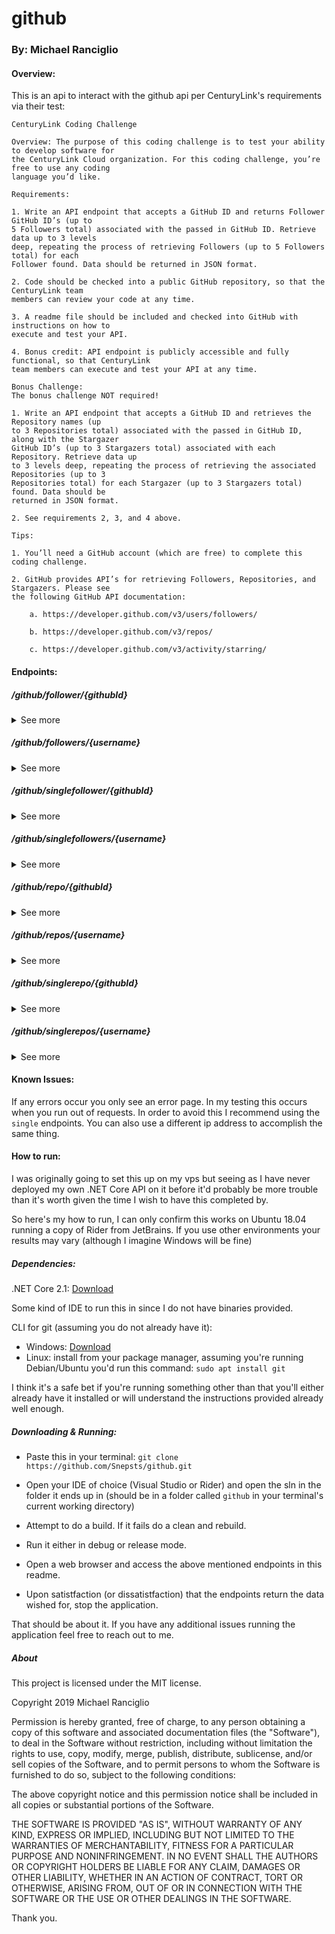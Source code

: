 # github
### By: Michael Ranciglio
#### Overview:
This is an api to interact with the github api per CenturyLink's requirements via their test:

```
CenturyLink Coding Challenge

Overview: The purpose of this coding challenge is to test your ability to develop software for
the CenturyLink Cloud organization. For this coding challenge, you’re free to use any coding
language you’d like.

Requirements:

1. Write an API endpoint that accepts a GitHub ID and returns Follower GitHub ID’s (up to
5 Followers total) associated with the passed in GitHub ID. Retrieve data up to 3 levels
deep, repeating the process of retrieving Followers (up to 5 Followers total) for each
Follower found. Data should be returned in JSON format.

2. Code should be checked into a public GitHub repository, so that the CenturyLink team
members can review your code at any time.

3. A readme file should be included and checked into GitHub with instructions on how to
execute and test your API.

4. Bonus credit: API endpoint is publicly accessible and fully functional, so that CenturyLink
team members can execute and test your API at any time.

Bonus Challenge:
The bonus challenge NOT required!

1. Write an API endpoint that accepts a GitHub ID and retrieves the Repository names (up
to 3 Repositories total) associated with the passed in GitHub ID, along with the Stargazer
GitHub ID’s (up to 3 Stargazers total) associated with each Repository. Retrieve data up
to 3 levels deep, repeating the process of retrieving the associated Repositories (up to 3
Repositories total) for each Stargazer (up to 3 Stargazers total) found. Data should be
returned in JSON format.

2. See requirements 2, 3, and 4 above.

Tips:

1. You’ll need a GitHub account (which are free) to complete this coding challenge.

2. GitHub provides API’s for retrieving Followers, Repositories, and Stargazers. Please see
the following GitHub API documentation:

    a. https://developer.github.com/v3/users/followers/
    
    b. https://developer.github.com/v3/repos/
    
    c. https://developer.github.com/v3/activity/starring/
```

#### Endpoints:

##### /github/follower/{githubId}
<details><summary>See more</summary>
<p>
githubId is a long corresponding to the githubId on a user

returns 3 iterations deep of searches

Example request: `localhost:8080/github/follower/8688876`

Example return:
```json
[
  {
    "login": "abaga129",
    "id":8194039
  },
  {
    "login":"josenn",
    "id":26552123
  },
  {
    "login":"dman620",
    "id":26069320
  },
  {
    "login":"tork21",
    "id":278894
  },
  {
    "login":"smithandrewl",
    "id":490251
  }
]
```
</p>
</details>

##### /github/followers/{username}
<details><summary>See more</summary>
<p>
username is a string corresponding to a github login

returns 3 iterations deep of searches

Example request: `localhost:8080/github/followers/snepsts`

Example return:
```json
[
  {
    "login": "abaga129",
    "id":8194039
  },
  {
    "login":"josenn",
    "id":26552123
  },
  {
    "login":"dman620",
    "id":26069320
  },
  {
    "login":"tork21",
    "id":278894
  },
  {
    "login":"smithandrewl",
    "id":490251
  }
]
```
</p>
</details>

##### /github/singlefollower/{githubId}
<details><summary>See more</summary>
<p>
githubId is a long corresponding to the githubId on a user

returns a single iteration of searches

Example request: `localhost:8080/github/singlefollower/8688876`

Example return:
```json
[
  {
    "login": "abaga129",
    "id":8194039
  },
  {
    "login":"josenn",
    "id":26552123
  },
  {
    "login":"dman620",
    "id":26069320
  },
  {
    "login":"tork21",
    "id":278894
  },
  {
    "login":"smithandrewl",
    "id":490251
  }
]
```
</p>
</details>

##### /github/singlefollowers/{username}
<details><summary>See more</summary>
<p>
username is a string corresponding to a github login

returns a single iteration of searches

Example request: `localhost:8080/github/singlefollowers/snepsts`

Example return:
```json
[
  {
    "login": "abaga129",
    "id":8194039
  },
  {
    "login":"josenn",
    "id":26552123
  },
  {
    "login":"dman620",
    "id":26069320
  },
  {
    "login":"tork21",
    "id":278894
  },
  {
    "login":"smithandrewl",
    "id":490251
  }
]
```
</p>
</details>

##### /github/repo/{githubId}
<details><summary>See more</summary>
<p>
githubId is a long corresponding to the githubId on a user

returns 3 iterations deep of searches

Example request: `localhost:8080/github/repo/8688876`

Example return:
```json
[
  {
    "id":119456620,
    "name":"acm-semo-tutorial",
    "full_name":"Snepsts/acm-semo-tutorial",
    "owner":{
      "login":"Snepsts",
      "id":8688876
    },
    "stargazers":[

    ]
  },
  {
    "id":44382875,
    "name":"albino",
    "full_name":"Snepsts/albino",
    "owner":{
      "login":"Snepsts",
      "id":8688876
    },
    "stargazers":[
      {
        "login":"abaga129",
        "id":8194039
      },
      {
        "login":"dman620",
        "id":26069320
      },
      {
        "login":"josenn",
        "id":26552123
      }
    ]
  },
  {
    "id":34171815,
    "name":"android_external_sepolicy",
    "full_name":"Snepsts/android_external_sepolicy",
    "owner":{
      "login":"Snepsts",
      "id":8688876
    },
    "stargazers":[

    ]
  }
]
```
</p>
</details>

##### /github/repos/{username}
<details><summary>See more</summary>
<p>
username is a string corresponding to a github login

returns 3 iterations deep of searches

Example request: `localhost:8080/github/repos/snepsts`

Example return:
```json
[
  {
    "id":119456620,
    "name":"acm-semo-tutorial",
    "full_name":"Snepsts/acm-semo-tutorial",
    "owner":{
      "login":"Snepsts",
      "id":8688876
    },
    "stargazers":[

    ]
  },
  {
    "id":44382875,
    "name":"albino",
    "full_name":"Snepsts/albino",
    "owner":{
      "login":"Snepsts",
      "id":8688876
    },
    "stargazers":[
      {
        "login":"abaga129",
        "id":8194039
      },
      {
        "login":"dman620",
        "id":26069320
      },
      {
        "login":"josenn",
        "id":26552123
      }
    ]
  },
  {
    "id":34171815,
    "name":"android_external_sepolicy",
    "full_name":"Snepsts/android_external_sepolicy",
    "owner":{
      "login":"Snepsts",
      "id":8688876
    },
    "stargazers":[

    ]
  }
]
```
</p>
</details>

##### /github/singlerepo/{githubId}
<details><summary>See more</summary>
<p>
githubId is a long corresponding to the githubId on a user

returns a single iteration of searches

Example request: `localhost:8080/github/singlerepo/8688876`

Example return:
```json
[
  {
    "id":119456620,
    "name":"acm-semo-tutorial",
    "full_name":"Snepsts/acm-semo-tutorial",
    "owner":{
      "login":"Snepsts",
      "id":8688876
    },
    "stargazers":[

    ]
  },
  {
    "id":44382875,
    "name":"albino",
    "full_name":"Snepsts/albino",
    "owner":{
      "login":"Snepsts",
      "id":8688876
    },
    "stargazers":[
      {
        "login":"abaga129",
        "id":8194039
      },
      {
        "login":"dman620",
        "id":26069320
      },
      {
        "login":"josenn",
        "id":26552123
      }
    ]
  },
  {
    "id":34171815,
    "name":"android_external_sepolicy",
    "full_name":"Snepsts/android_external_sepolicy",
    "owner":{
      "login":"Snepsts",
      "id":8688876
    },
    "stargazers":[

    ]
  }
]
```
</p>
</details>

##### /github/singlerepos/{username}
<details><summary>See more</summary>
<p>
username is a string corresponding to a github login

returns a single iteration of searches

Example request: `localhost:8080/github/singlerepos/snepsts`

Example return:
```json
[
  {
    "id":119456620,
    "name":"acm-semo-tutorial",
    "full_name":"Snepsts/acm-semo-tutorial",
    "owner":{
      "login":"Snepsts",
      "id":8688876
    },
    "stargazers":[

    ]
  },
  {
    "id":44382875,
    "name":"albino",
    "full_name":"Snepsts/albino",
    "owner":{
      "login":"Snepsts",
      "id":8688876
    },
    "stargazers":[
      {
        "login":"abaga129",
        "id":8194039
      },
      {
        "login":"dman620",
        "id":26069320
      },
      {
        "login":"josenn",
        "id":26552123
      }
    ]
  },
  {
    "id":34171815,
    "name":"android_external_sepolicy",
    "full_name":"Snepsts/android_external_sepolicy",
    "owner":{
      "login":"Snepsts",
      "id":8688876
    },
    "stargazers":[

    ]
  }
]
```
</p>
</details>

#### Known Issues:
If any errors occur you only see an error page. In my testing this occurs when you run out of requests. In order to avoid this I recommend using the `single` endpoints. You can also use a different ip address to accomplish the same thing.

#### How to run:
I was originally going to set this up on my vps but seeing as I have never deployed my own .NET Core API on it before it'd probably be more trouble than it's worth given the time I wish to have this completed by.

So here's my how to run, I can only confirm this works on Ubuntu 18.04 running a copy of Rider from JetBrains. If you use other environments your results may vary (although I imagine Windows will be fine)

##### Dependencies:
.NET Core 2.1: [Download](https://dotnet.microsoft.com/download/dotnet-core/2.1)

Some kind of IDE to run this in since I do not have binaries provided.

CLI for git (assuming you do not already have it):
  - Windows: [Download](https://git-scm.com/download/win)
  - Linux: install from your package manager, assuming you're running Debian/Ubuntu you'd run this command: `sudo apt install git`

I think it's a safe bet if you're running something other than that you'll either already have it installed or will understand the instructions provided already well enough.

##### Downloading & Running:
- Paste this in your terminal: `git clone https://github.com/Snepsts/github.git`

- Open your IDE of choice (Visual Studio or Rider) and open the sln in the folder it ends up in (should be in a folder called `github` in your terminal's current working directory)

- Attempt to do a build. If it fails do a clean and rebuild.

- Run it either in debug or release mode.

- Open a web browser and access the above mentioned endpoints in this readme.

- Upon satistfaction (or dissatistfaction) that the endpoints return the data wished for, stop the application.

That should be about it. If you have any additional issues running the application feel free to reach out to me.

##### About
This project is licensed under the MIT license.

Copyright 2019 Michael Ranciglio



Permission is hereby granted, free of charge, to any person obtaining a copy of this software and associated documentation files (the "Software"), to deal in the Software without restriction, including without limitation the rights to use, copy, modify, merge, publish, distribute, sublicense, and/or sell copies of the Software, and to permit persons to whom the Software is furnished to do so, subject to the following conditions:

The above copyright notice and this permission notice shall be included in all copies or substantial portions of the Software.

THE SOFTWARE IS PROVIDED "AS IS", WITHOUT WARRANTY OF ANY KIND, EXPRESS OR IMPLIED, INCLUDING BUT NOT LIMITED TO THE WARRANTIES OF MERCHANTABILITY, FITNESS FOR A PARTICULAR PURPOSE AND NONINFRINGEMENT. IN NO EVENT SHALL THE AUTHORS OR COPYRIGHT HOLDERS BE LIABLE FOR ANY CLAIM, DAMAGES OR OTHER LIABILITY, WHETHER IN AN ACTION OF CONTRACT, TORT OR OTHERWISE, ARISING FROM, OUT OF OR IN CONNECTION WITH THE SOFTWARE OR THE USE OR OTHER DEALINGS IN THE SOFTWARE.

Thank you.
